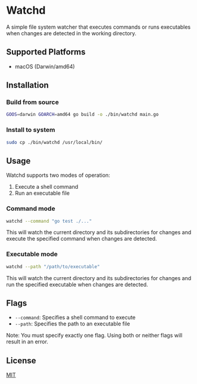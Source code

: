 # Watchd

A simple file system watcher that executes commands or runs executables when changes are detected in the working directory.

## Supported Platforms

- macOS (Darwin/amd64)

## Installation

### Build from source

```bash
GOOS=darwin GOARCH=amd64 go build -o ./bin/watchd main.go
```

### Install to system

```bash
sudo cp ./bin/watchd /usr/local/bin/
```

## Usage

Watchd supports two modes of operation:

1. Execute a shell command
2. Run an executable file

### Command mode

```bash
watchd --command "go test ./..."
```

This will watch the current directory and its subdirectories for changes and execute the specified command when changes are detected.

### Executable mode

```bash
watchd --path "/path/to/executable"
```

This will watch the current directory and its subdirectories for changes and run the specified executable when changes are detected.

## Flags

- `--command`: Specifies a shell command to execute
- `--path`: Specifies the path to an executable file

Note: You must specify exactly one flag. Using both or neither flags will result in an error.

## License

[MIT](LICENSE)
